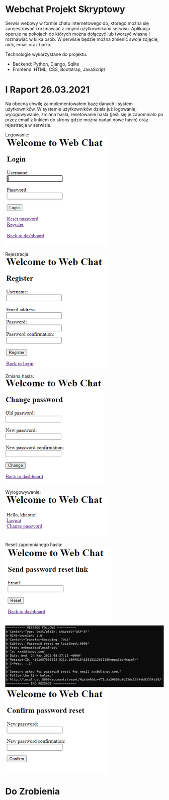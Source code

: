 # Webchat Projekt Skryptowy

Serwis webowy w formie chatu internetowego do, którego można się zarejestrować i rozmawiać z innymi użytkownikami serwisu. Aplikacja operuje na pokojach do których można dołączyć lub tworzyć własne i rozmawiać w kilka osób. W serwisie będzie można zmienić swoje zdjęcie, nick, email oraz hasło. 

Technologie wykorzystane do projektu:
- Backend: Python, Django, Sqlite
- Frontend: HTML, CSS, Bootstrap, JavaScript

# I Raport 26.03.2021
Na obecną chwilę zaimplementowałem bazę danych i system użytkowników. W systemie użytkowników działa już logowanie, wylogowywanie, zmiana hasła, resetowanie hasła (jeśli się je zapomniało po przez email z linkiem do strony gdzie można nadać nowe hasło) oraz rejestracja w serwisie.

Logowanie:  
![](img_project/img1.png)

Rejestracja:  
![](img_project/img5.png)

Zmiana hasła:  
![](img_project/img6.png)

Wylogowywanie:  
![](img_project/img7.png)

Reset zapomnianego hasła:  
![](img_project/img2.png)  
![](img_project/img4.png)
![](img_project/img3.png)

# Do Zrobienia
